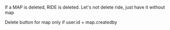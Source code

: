 If a MAP is deleted, RIDE is deleted. Let's not delete ride, just have it without map

Delete button for map only if user.id = map.createdby